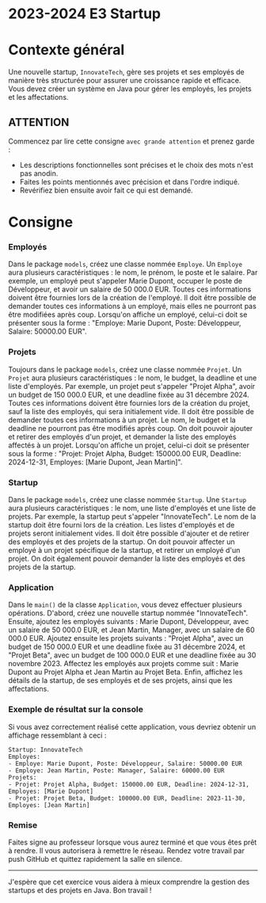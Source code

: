 # 2023-2024 E3 Startup

# Contexte général
Une nouvelle startup, `InnovateTech`, gère ses projets et ses employés de manière très structurée pour assurer une croissance rapide et efficace. Vous devez créer un système en Java pour gérer les employés, les projets et les affectations.


## ATTENTION
Commencez par lire cette consigne `avec grande attention` et prenez garde :

- Les descriptions fonctionnelles sont précises et le choix des mots n'est pas anodin.
- Faites les points mentionnés avec précision et dans l'ordre indiqué.
- Revérifiez bien ensuite avoir fait ce qui est demandé.

# Consigne
### Employés
Dans le package `models`, créez une classe nommée `Employe`. Un `Employe` aura plusieurs caractéristiques : le nom, le prénom, le poste et le salaire. Par exemple, un employé peut s'appeler Marie Dupont, occuper le poste de Développeur, et avoir un salaire de 50 000.0 EUR. Toutes ces informations doivent être fournies lors de la création de l'employé. Il doit être possible de demander toutes ces informations à un employé, mais elles ne pourront pas être modifiées après coup. Lorsqu'on affiche un employé, celui-ci doit se présenter sous la forme : "Employe: Marie Dupont, Poste: Développeur, Salaire: 50000.00 EUR".

### Projets
Toujours dans le package `models`, créez une classe nommée `Projet`. Un `Projet` aura plusieurs caractéristiques : le nom, le budget, la deadline et une liste d'employés. Par exemple, un projet peut s'appeler "Projet Alpha", avoir un budget de 150 000.0 EUR, et une deadline fixée au 31 décembre 2024. Toutes ces informations doivent être fournies lors de la création du projet, sauf la liste des employés, qui sera initialement vide. Il doit être possible de demander toutes ces informations à un projet. Le nom, le budget et la deadline ne pourront pas être modifiés après coup. On doit pouvoir ajouter et retirer des employés d'un projet, et demander la liste des employés affectés à un projet. Lorsqu'on affiche un projet, celui-ci doit se présenter sous la forme : "Projet: Projet Alpha, Budget: 150000.00 EUR, Deadline: 2024-12-31, Employes: [Marie Dupont, Jean Martin]".

### Startup
Dans le package `models`, créez une classe nommée `Startup`. Une `Startup` aura plusieurs caractéristiques : le nom, une liste d'employés et une liste de projets. Par exemple, la startup peut s'appeler "InnovateTech". Le nom de la startup doit être fourni lors de la création. Les listes d'employés et de projets seront initialement vides. Il doit être possible d'ajouter et de retirer des employés et des projets de la startup. On doit pouvoir affecter un employé à un projet spécifique de la startup, et retirer un employé d'un projet. On doit également pouvoir demander la liste des employés et des projets de la startup.

### Application
Dans le `main()` de la classe `Application`, vous devez effectuer plusieurs opérations. D'abord, créez une nouvelle startup nommée "InnovateTech". Ensuite, ajoutez les employés suivants : Marie Dupont, Développeur, avec un salaire de 50 000.0 EUR, et Jean Martin, Manager, avec un salaire de 60 000.0 EUR. Ajoutez ensuite les projets suivants : "Projet Alpha", avec un budget de 150 000.0 EUR et une deadline fixée au 31 décembre 2024, et "Projet Beta", avec un budget de 100 000.0 EUR et une deadline fixée au 30 novembre 2023. Affectez les employés aux projets comme suit : Marie Dupont au Projet Alpha et Jean Martin au Projet Beta. Enfin, affichez les détails de la startup, de ses employés et de ses projets, ainsi que les affectations.

### Exemple de résultat sur la console
Si vous avez correctement réalisé cette application, vous devriez obtenir un affichage ressemblant à ceci :

```
Startup: InnovateTech
Employes:
- Employe: Marie Dupont, Poste: Développeur, Salaire: 50000.00 EUR
- Employe: Jean Martin, Poste: Manager, Salaire: 60000.00 EUR
Projets:
- Projet: Projet Alpha, Budget: 150000.00 EUR, Deadline: 2024-12-31, Employes: [Marie Dupont]
- Projet: Projet Beta, Budget: 100000.00 EUR, Deadline: 2023-11-30, Employes: [Jean Martin]
```

### Remise
Faites signe au professeur lorsque vous aurez terminé et que vous êtes prêt à rendre. Il vous autorisera à remettre le réseau. Rendez votre travail par push GitHub et quittez rapidement la salle en silence.

---

J'espère que cet exercice vous aidera à mieux comprendre la gestion des startups et des projets en Java. Bon travail !
